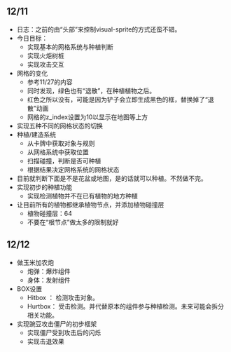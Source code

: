 
## 12/11
- 日志：之前的由“头部”来控制visual-sprite的方式还蛮不错。
- 今日目标：
	- 实现基本的网格系统与种植判断
	- 实现火炬树桩
	- 实现攻击交互
- 网格的变化
	- 参考11/27的内容
	- 同时发现，绿色也有“退散”，在种植植物之后。
	- 红色之所以没有，可能是因为铲子会立即生成黑色的框，替换掉了“退散”动画
	- 网格的z_index设置为10以显示在地图等上方
- 实现五种不同的网格状态的切换
- 种植/建造系统
	- 从卡牌中获取对象与规则
	- 从网格系统中获取位置
	- 扫描碰撞，判断是否可种植
	- 根据结果决定网格系统的网格状态
- 目前就判断下面是不是花盆或地图，是的话就可以种植。不然做不完。
- 实现初步的种植功能
	- 实现检测植物并不在已有植物的地方种植
- 让目前所有的植物都继承植物节点，并添加植物碰撞层
	- 植物碰撞层：64
	- 不要在“根节点”做太多的限制就好

## 12/12

- 做玉米加农炮
	- 炮弹：爆炸组件
	- 身体：发射组件
- BOX设置
	- Hitbox ： 检测攻击对象。
	- Hurtbox： 受击检测。并代替原本的组件参与种植检测。未来可能会拆分相关功能。
- 实现豌豆攻击僵尸的初步框架
	- 实现僵尸受到攻击后的闪烁
	- 实现击退效果
